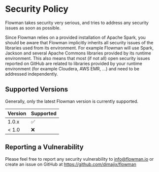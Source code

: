 # Security Policy

Flowman takes security very serious, and tries to address any security issues as soon as possible.

Since Flowman relies on a provided installation of Apache Spark, you should be aware that Flowman implicitly
inherits all security issues of the libraries used from its environment. For example Flowman will use Spark, 
Jackson and several Apache Commons libraries provided by its runtime environment. This also means that most
(if not all) open security issues reported on GitHub are related to libraries provided by your runtime environment
(for example Cloudera, AWS EMR, ...) and need to be addressed independently.


## Supported Versions

Generally, only the latest Flowman version is currently supported.

| Version | Supported          |
| ------- | ------------------ |
| 1.0.x   | :white_check_mark: |
| < 1.0   | :x:                |


## Reporting a Vulnerability

Please feel free to report any security vulnerability to info@flowman.io or create an issue on GitHub at
https://github.com/dimajix/flowman
